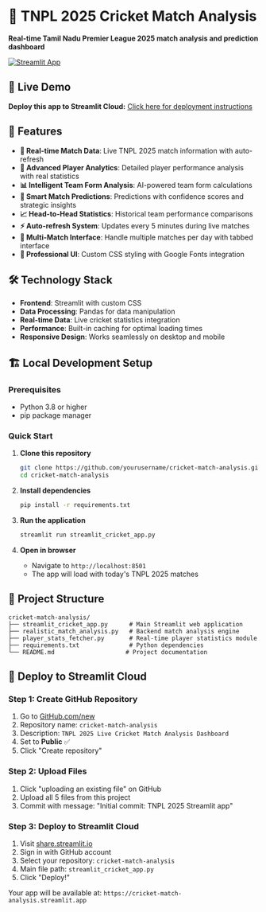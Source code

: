 # 🏏 TNPL 2025 Cricket Match Analysis

**Real-time Tamil Nadu Premier League 2025 match analysis and prediction dashboard**

[![Streamlit App](https://static.streamlit.io/badges/streamlit_badge_black_white.svg)](https://share.streamlit.io)

## 🚀 Live Demo

**Deploy this app to Streamlit Cloud:** [Click here for deployment instructions](#deploy-to-streamlit-cloud)

## 📱 Features

- **🔴 Real-time Match Data**: Live TNPL 2025 match information with auto-refresh
- **👥 Advanced Player Analytics**: Detailed player performance analysis with real statistics
- **📊 Intelligent Team Form Analysis**: AI-powered team form calculations
- **🎯 Smart Match Predictions**: Predictions with confidence scores and strategic insights
- **📈 Head-to-Head Statistics**: Historical team performance comparisons
- **⚡ Auto-refresh System**: Updates every 5 minutes during live matches
- **📱 Multi-Match Interface**: Handle multiple matches per day with tabbed interface
- **🎨 Professional UI**: Custom CSS styling with Google Fonts integration

## 🛠️ Technology Stack

- **Frontend**: Streamlit with custom CSS
- **Data Processing**: Pandas for data manipulation
- **Real-time Data**: Live cricket statistics integration
- **Performance**: Built-in caching for optimal loading times
- **Responsive Design**: Works seamlessly on desktop and mobile

## 🏗️ Local Development Setup

### Prerequisites
- Python 3.8 or higher
- pip package manager

### Quick Start

1. **Clone this repository**
   ```bash
   git clone https://github.com/yourusername/cricket-match-analysis.git
   cd cricket-match-analysis
   ```

2. **Install dependencies**
   ```bash
   pip install -r requirements.txt
   ```

3. **Run the application**
   ```bash
   streamlit run streamlit_cricket_app.py
   ```

4. **Open in browser**
   - Navigate to `http://localhost:8501`
   - The app will load with today's TNPL 2025 matches

## 📁 Project Structure

```
cricket-match-analysis/
├── streamlit_cricket_app.py      # Main Streamlit web application
├── realistic_match_analysis.py   # Backend match analysis engine
├── player_stats_fetcher.py       # Real-time player statistics module
├── requirements.txt              # Python dependencies
└── README.md                    # Project documentation
```

## 🚀 Deploy to Streamlit Cloud

### Step 1: Create GitHub Repository
1. Go to [GitHub.com/new](https://github.com/new)
2. Repository name: `cricket-match-analysis`
3. Description: `TNPL 2025 Live Cricket Match Analysis Dashboard`
4. Set to **Public** ✅
5. Click "Create repository"

### Step 2: Upload Files
1. Click "uploading an existing file" on GitHub
2. Upload all 5 files from this project
3. Commit with message: "Initial commit: TNPL 2025 Streamlit app"

### Step 3: Deploy to Streamlit Cloud
1. Visit [share.streamlit.io](https://share.streamlit.io)
2. Sign in with GitHub account
3. Select your repository: `cricket-match-analysis`
4. Main file path: `streamlit_cricket_app.py`
5. Click "Deploy!"

Your app will be available at: `https://cricket-match-analysis.streamlit.app`
